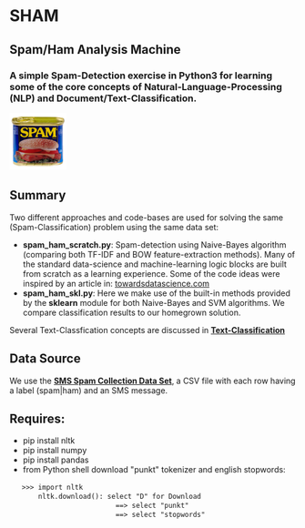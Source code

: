 # SHAM
## Spam/Ham Analysis Machine
### A simple Spam-Detection exercise in Python3 for learning some of the core concepts of Natural-Language-Processing (NLP) and Document/Text-Classification.  

<img src="https://github.com/bfanselow/DataScience/blob/master/img/spam.jpg" width="100" height="100">

## Summary
Two different approaches and code-bases are used for solving the same (Spam-Classification) problem using the same data set:
  * **spam_ham_scratch.py**: Spam-detection using Naive-Bayes algorithm (comparing both TF-IDF and BOW feature-extraction methods). Many of the standard data-science and machine-learning logic blocks are built from scratch as a learning experience.  Some of the code ideas were inspired by an article in: [<u>towardsdatascience.com</u>](https://towardsdatascience.com/spam-classifier-in-python-from-scratch-27a98ddd8e73)
  * **spam_ham_skl.py**: Here we make use of the built-in methods provided by the **sklearn** module for both Naive-Bayes and SVM algorithms. We compare classification results to our homegrown solution.

Several Text-Classfication concepts are discussed in **[Text-Classification](https://github.com/bfanselow/DataScience/blob/master/ML_PROJECTS/SHAM/Text-Classification.md)**
 
## Data Source 
We use the **[SMS Spam Collection Data Set](https://www.kaggle.com/uciml/sms-spam-collection-dataset)**, a CSV file with each row having a label (spam|ham) and an SMS message. 


## Requires:
 * pip install nltk
 * pip install numpy 
 * pip install pandas 
 * from Python shell download "punkt" tokenizer and english stopwords:
```
   >>> import nltk
       nltk.download(): select "D" for Download
                          ==> select "punkt"
                          ==> select "stopwords"
```

